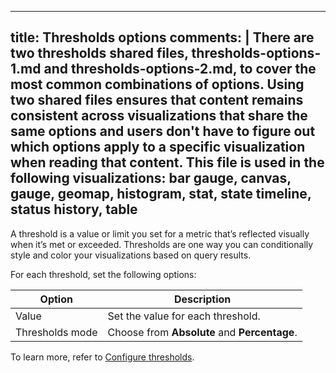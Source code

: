 -----

## title: Thresholds options comments: | There are two thresholds shared files, thresholds-options-1.md and thresholds-options-2.md, to cover the most common combinations of options. Using two shared files ensures that content remains consistent across visualizations that share the same options and users don't have to figure out which options apply to a specific visualization when reading that content. This file is used in the following visualizations: bar gauge, canvas, gauge, geomap, histogram, stat, state timeline, status history, table

A threshold is a value or limit you set for a metric that’s reflected visually when it’s met or exceeded. Thresholds are one way you can conditionally style and color your visualizations based on query results.

For each threshold, set the following options:

| Option          | Description                                  |
| --------------- | -------------------------------------------- |
| Value           | Set the value for each threshold.            |
| Thresholds mode | Choose from **Absolute** and **Percentage**. |

To learn more, refer to [Configure thresholds](../../configure-thresholds/).
